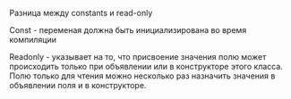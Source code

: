 Разница между constants и read-only

Const - переменая должна быть инициализирована во время компиляции

Readonly - указывает на то, что присвоение значения полю может происходить только при объявлении или в конструкторе этого класса. Полю только для чтения можно несколько раз назначить значения в объявлении поля и в конструкторе.

